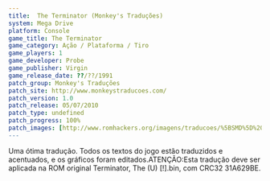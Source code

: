 ```yaml
---
title:  The Terminator (Monkey's Traduções)
system: Mega Drive
platform: Console
game_title: The Terminator
game_category: Ação / Plataforma / Tiro
game_players: 1
game_developer: Probe
game_publisher: Virgin
game_release_date: ??/??/1991
patch_group: Monkey's Traduções
patch_site: http://www.monkeystraducoes.com/
patch_version: 1.0
patch_release: 05/07/2010
patch_type: undefined
patch_progress: 100%
patch_images: [http://www.romhackers.org/imagens/traducoes/%5BSMD%5D%20The%20Terminator%20-%20Monkey's%20Tradu%C3%A7%C3%B5es%20-%201.png,http://www.romhackers.org/imagens/traducoes/%5BSMD%5D%20The%20Terminator%20-%20Monkey's%20Tradu%C3%A7%C3%B5es%20-%202.png,http://www.romhackers.org/imagens/traducoes/%5BSMD%5D%20The%20Terminator%20-%20Monkey's%20Tradu%C3%A7%C3%B5es%20-%203.png]
---
```

Uma ótima tradução. Todos os textos do jogo estão traduzidos e acentuados, e os gráficos foram editados.ATENÇÃO:Esta tradução deve ser aplicada na ROM original Terminator, The (U) [!].bin, com CRC32 31A629BE.